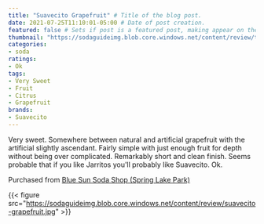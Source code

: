 ```yaml
---
title: "Suavecito Grapefruit" # Title of the blog post.
date: 2021-07-25T11:10:01-05:00 # Date of post creation.
featured: false # Sets if post is a featured post, making appear on the home page side bar.
thumbnail: "https://sodaguideimg.blob.core.windows.net/content/review/thumbs/suavecito-grapefruit.jpg" # Sets thumbnail image appearing inside card on homepage.
categories:
- soda
ratings:
- Ok
tags:
- Very Sweet
- Fruit
- Citrus
- Grapefruit
brands:
- Suavecito
---
```


Very sweet. Somewhere between natural and artificial grapefruit with the artificial slightly ascendant. Fairly simple with just enough fruit for depth without being over complicated. Remarkably short and clean finish. Seems probable that if you like Jarritos you'll probably like Suavecito. Ok.

Purchased from [Blue Sun Soda Shop (Spring Lake Park)](https://bluesunsodashop.com/)

{{< figure src="https://sodaguideimg.blob.core.windows.net/content/review/suavecito-grapefruit.jpg" >}}